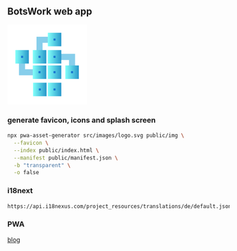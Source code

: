 ## BotsWork web app

!['img'](public/img/apple-icon-180.png)

### generate favicon, icons and splash screen

```bash
npx pwa-asset-generator src/images/logo.svg public/img \
  --favicon \
  --index public/index.html \
  --manifest public/manifest.json \
  -b "transparent" \
  -o false 
```

### i18next

```bash
https://api.i18nexus.com/project_resources/translations/de/default.json?api_key=mWraj9wt4Y4906lt2iFujQ
```
### PWA
[blog](https://blog.logrocket.com/pwa-create-react-app-service-workers/)